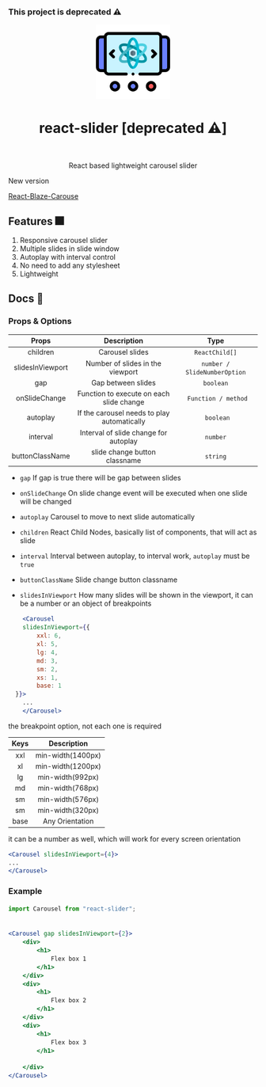 ### This project is deprecated ⚠️
<div align="center">
<img src="public/logo.png" height="150" alt=""/>
<h1>
react-slider [deprecated ⚠️]
</h1>
<img src="https://github.com/khan-asfi-reza/react-slider/actions/workflows/test.yaml/badge.svg" alt=""/>
<p>
React based lightweight carousel slider
</p>
</div>

New version

[React-Blaze-Carouse](https://www.github.com/khan-asfi-reza/react-blaze-carousel)

## Features 🎆

1. Responsive carousel slider
2. Multiple slides in slide window
3. Autoplay with interval control
4. No need to add any stylesheet
5. Lightweight

## Docs 📕


### Props & Options

|      Props       |                 Description                 |             Type             |
|:----------------:|:-------------------------------------------:|:----------------------------:|
|     children     |               Carousel slides               |        `ReactChild[]`        |
| slidesInViewport |      Number of slides in the viewport       | `number / SlideNumberOption` |
|       gap        |             Gap between slides              |          `boolean`           |
|  onSlideChange   |  Function to execute on each slide change   |     ` Function / method`     |
|     autoplay     | If the carousel needs to play automatically |          ` boolean`          |
|     interval     |    Interval of slide change for autoplay    |           `number`           |
| buttonClassName  |        slide change button classname        |           `string`           |
* `gap`
If gap is true there will be gap between slides


* `onSlideChange`
On slide change event will be executed when one slide will be changed

* `autoplay`
Carousel to move to next slide automatically


* `children`
    React Child Nodes, basically list of components, that will act as slide

* `interval`
Interval between autoplay, to interval work, `autoplay` must be `true`

* `buttonClassName`
Slide change button classname


* `slidesInViewport`
    How many slides will be shown in the viewport, it can be a number or an object of breakpoints
```jsx
    <Carousel 
    slidesInViewport={{
        xxl: 6,
        xl: 5,
        lg: 4,
        md: 3,
        sm: 2,
        xs: 1,
        base: 1  
  }}>
    ...
    </Carousel>
  ```

the breakpoint option, not each one is required

| Keys |    Description    | 
|:----:|:-----------------:|
| xxl  | min-width(1400px) |    
|  xl  | min-width(1200px) |    
|  lg  | min-width(992px)  |    
|  md  | min-width(768px)  |    
|  sm  | min-width(576px)  |    
|  sm  | min-width(320px)  |    
| base |  Any Orientation  |    

it can be a number as well, which will work for every screen orientation
```jsx
<Carousel slidesInViewport={4}>
...
</Carousel>
```  
    
### Example

```jsx
import Carousel from "react-slider";


<Carousel gap slidesInViewport={2}>
    <div>
        <h1>
            Flex box 1
        </h1>
    </div>
    <div>
        <h1>
            Flex box 2
        </h1>
    </div>
    <div>
        <h1>
            Flex box 3
        </h1>
        
    </div>
</Carousel>
```
